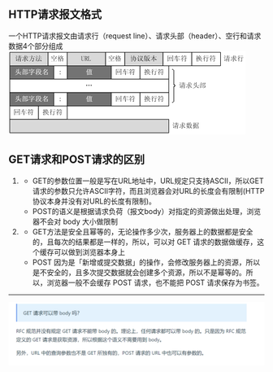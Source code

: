 ## HTTP请求报文格式
一个HTTP请求报文由请求行（request line）、请求头部（header）、空行和请求数据4个部分组成
![alt text](image-33.png)
## GET请求和POST请求的区别
1. 
    - GET的参数位置一般是写在URL地址中，URL规定只支持ASCII，所以GET请求的参数只允许ASCII字符，而且浏览器会对URL的长度会有限制(HTTP协议本身并没有对URL的长度有限制)。
    - POST的语义是根据请求负荷（报文body）对指定的资源做出处理，浏览器不会对 body 大小做限制
2. 
    - GET方法是安全且幂等的，无论操作多少次，服务器上的数据都是安全的，且每次的结果都是一样的，所以，可以对 GET 请求的数据做缓存，这个缓存可以做到浏览器本身上
    - POST 因为是「新增或提交数据」的操作，会修改服务器上的资源，所以是不安全的，且多次提交数据就会创建多个资源，所以不是幂等的。所以，浏览器一般不会缓存 POST 请求，也不能把 POST 请求保存为书签。
---
![alt text](image-34.png)
